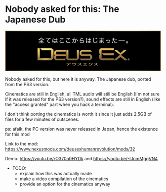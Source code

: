 # Nobody asked for this: The Japanese Dub

![Banner](../_static/bnr_deusex.png)


Nobody asked for this, but here it is anyway. The Japanese dub, ported from the PS3 version. 

Cinematics are still in English, all TML audio will still be English (I'm not sure if it was released for the PS3 version?), sound effects are still in English (like the "access granted" part when you hack a terminal). 

I don't think porting the cinematics is worth it since it just adds 2.5GB of files for a few minutes of cutscenes.

ps: afaik, the PC version was never released in Japan, hence the existence for this mod

Link to the mod: https://www.nexusmods.com/deusexhumanrevolution/mods/32

Demo: https://youtu.be/rO370a0HYDk and https://youtu.be/-IJomMggVN4

- TODO: 
  - explain how this was actually made
  - make a video compilation of the cinematics
  - provide an option for the cinematics anyway
